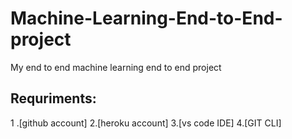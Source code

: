 # Machine-Learning-End-to-End-project
My end to end machine learning end to end project

Requriments:
--------------
1 .[github account]
2.[heroku account]
3.[vs code IDE]
4.[GIT CLI]
